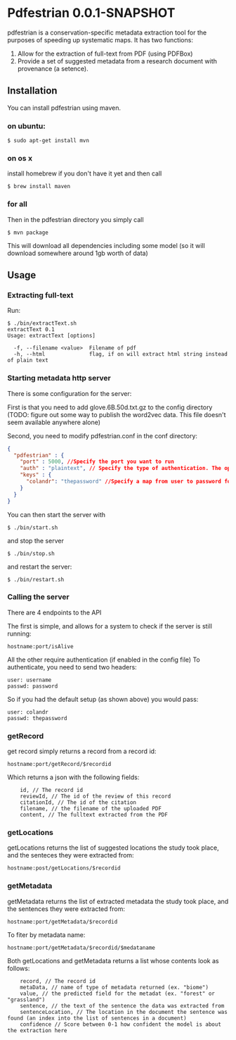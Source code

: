 Pdfestrian 0.0.1-SNAPSHOT
==========================

pdfestrian is a conservation-specific metadata extraction tool for the purposes of speeding up systematic maps. It has two functions:

1. Allow for the extraction of full-text from PDF (using PDFBox)
2. Provide a set of suggested metadata from a research document with provenance (a setence).
    
Installation
------------
You can install pdfestrian using maven.

### on ubuntu:
```
$ sudo apt-get install mvn
```

### on os x
install homebrew if you don't have it yet and then call
```
$ brew install maven
```

### for all
Then in the pdfestrian directory you simply call
```
$ mvn package
```

This will download all dependencies including some model (so it will download somewhere around 1gb worth of data)

Usage
------
### Extracting full-text

Run:
```
$ ./bin/extractText.sh
extractText 0.1
Usage: extractText [options]

  -f, --filename <value>  Filename of pdf
  -h, --html              flag, if on will extract html string instead of plain text
```

### Starting metadata http server

There is some configuration for the server:

First is that you need to add glove.6B.50d.txt.gz to the config directory (TODO: figure out some way to publish the word2vec data. This file doesn't seem available anywhere alone)

Second, you need to modify pdfestrian.conf in the conf directory:
```json
{
  "pdfestrian" : {
    "port" : 5000, //Specify the port you want to run
    "auth" : "plaintext", // Specify the type of authentication. The options are "none" or "plaintext"
    "keys" : {
      "colandr": "thepassword" //Specify a map from user to password for authentication
    }
  }
}
```

You can then start the server with
```
$ ./bin/start.sh
```

and stop the server
```
$ ./bin/stop.sh
```

and restart the server:
```
$ ./bin/restart.sh
```

### Calling the server

There are 4 endpoints to the API

The first is simple, and allows for a system to check if the server is still running:

```
hostname:port/isAlive
```

All the other require authentication (if enabled in the config file)
To authenticate, you need to send two headers:

```
user: username
passwd: password
```
So if you had the default setup (as shown above) you would pass:
```
user: colandr
passwd: thepassword
```

### getRecord

get record simply returns a record from a record id:

```
hostname:port/getRecord/$recordid
```
Which returns a json with the following fields:
```
    id, // The record id
    reviewId, // The id of the review of this record
    citationId, // The id of the citation
    filename, // the filename of the uploaded PDF
    content, // The fulltext extracted from the PDF
```

### getLocations

getLocations returns the list of suggested locations the study took place, and the senteces they were extracted from:
 
```
hostname:post/getLocations/$recordid
```

### getMetadata

getMetadata returns the list of extracted metadata the study took place, and the sentences they were extracted from:

```
hostname:port/getMetadata/$recordid 
```

To fiter by metadata name:
```
hostname:port/getMetadata/$recordid/$medataname 
```


Both getLocations and getMetadata returns a list whose contents look as follows:

```
    record, // The record id 
    metaData, // name of type of metadata returned (ex. "biome")
    value, // the predicted field for the metadat (ex. "forest" or "grassland")
    sentence, // the text of the sentence the data was extracted from
    sentenceLocation, // The location in the document the sentence was found (an index into the list of sentences in a document)
    confidence // Score between 0-1 how confident the model is about the extraction here
```
